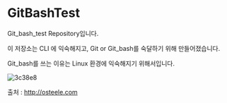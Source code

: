 # GitBashTest

Git_bash_test Repository입니다.

이 저장소는 CLI 에 익숙해지고, Git or Git_bash를 숙달하기 위해 만들어졌습니다.

Git_bash를 쓰는 이유는 Linux 환경에 익숙해지기 위해서입니다.


![3c38e8](https://github.com/MrHur/GitBashTest/assets/79696786/dbd78d9a-6411-4f6a-9920-2f9c486bf76d)

<reference>

  출처 : http://osteele.com
